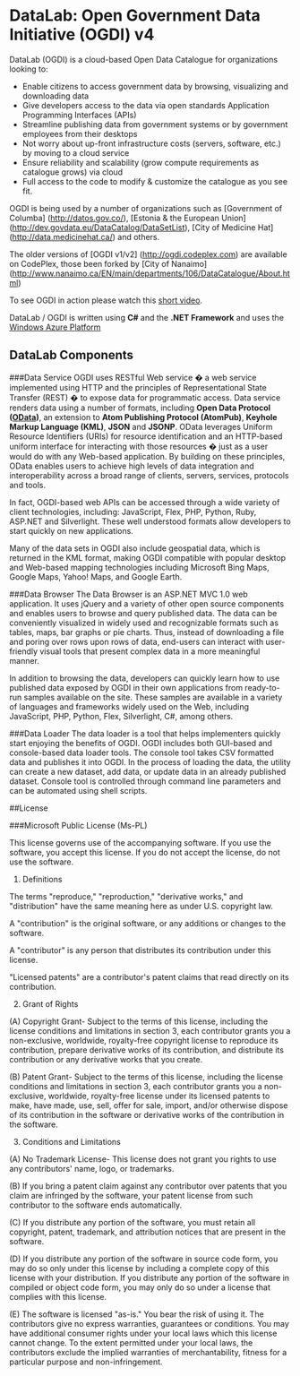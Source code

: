 DataLab: Open Government Data Initiative (OGDI) v4
==================================================

DataLab (OGDI) is a cloud-based Open Data Catalogue for organizations looking to:
* Enable citizens to access government data by browsing, visualizing and downloading data
* Give developers access to the data via open standards Application Programming Interfaces (APIs) 
* Streamline publishing data from government systems or by government employees from their desktops
* Not worry about up-front infrastructure costs (servers, software, etc.) by moving to a cloud service
* Ensure reliability and scalability (grow compute requirements as catalogue grows) via cloud
* Full access to the code to modify & customize the catalogue as you see fit.

OGDI is being used by a number of organizations such as [Government of Columba] (http://datos.gov.co/), [Estonia & the European Union] (http://dev.govdata.eu/DataCatalog/DataSetList), [City of Medicine Hat] (http://data.medicinehat.ca/) and others. 

The older versions of [OGDI v1/v2] (http://ogdi.codeplex.com) are available on CodePlex, those been forked by [City of Nanaimo] (http://www.nanaimo.ca/EN/main/departments/106/DataCatalogue/About.html) 

To see OGDI in action please watch this [short video](http://blip.tv/file/get/Ogditeam-OGDIIntroductoryVideo528.wmv).

DataLab / OGDI is written using **C#** and the **.NET Framework** and uses the [Windows Azure Platform](http://www.microsoft.com/windowsazure)

DataLab Components
---------------

###Data Service
OGDI uses RESTful Web service � a web service implemented using HTTP and the principles of Representational State Transfer (REST) � to expose data for programmatic access. Data service renders data using a number of formats, including **Open Data Protocol ([OData](http://www.odata.org))**, an extension to **Atom Publishing Protocol (AtomPub)**, **Keyhole Markup Language (KML)**, **JSON** and **JSONP**. OData leverages Uniform Resource Identifiers (URIs) for resource identification and an HTTP-based uniform interface for interacting with those resources � just as a user would do with any Web-based application. By building on these principles, OData enables users to achieve high levels of data integration and interoperability across a broad range of clients, servers, services, protocols and tools. 

In fact, OGDI-based web APIs can be accessed through a wide variety of client technologies, including: JavaScript, Flex, PHP, Python, Ruby, ASP.NET and Silverlight. These well understood formats allow developers to start quickly on new applications.

Many of the data sets in OGDI also include geospatial data, which is returned in the KML format, making OGDI compatible with popular desktop and Web-based mapping technologies including Microsoft Bing Maps, Google Maps, Yahoo! Maps, and Google Earth. 


###Data Browser
The Data Browser is an ASP.NET MVC 1.0 web application. It uses jQuery and a variety of other open source components and enables users to browse and query published data. The data can be conveniently visualized in widely used and recognizable formats such as tables, maps, bar graphs or pie charts. Thus, instead of downloading a file and poring over rows upon rows of data, end-users can interact with user-friendly visual tools that present complex data in a more meaningful manner.

In addition to browsing the data, developers can quickly learn how to use published data exposed by OGDI in their own applications from ready-to-run samples available on the site. These samples are available in a variety of languages and frameworks widely used on the Web, including JavaScript, PHP, Python, Flex, Silverlight, C#, among others. 

###Data Loader
The data loader is a tool that helps implementers quickly start enjoying the benefits of OGDI. OGDI includes both GUI-based and console-based data loader tools. The console tool takes CSV formatted data and publishes it into OGDI. In the process of loading the data, the utility can create a new dataset, add data, or update data in an already published dataset. Console tool is controlled through command line parameters and can be automated using shell scripts.


##License

###Microsoft Public License (Ms-PL)

This license governs use of the accompanying software. If you use the software, you accept this license. If you do not accept the license, do not use the software.

1. Definitions

The terms "reproduce," "reproduction," "derivative works," and "distribution" have the same meaning here as under U.S. copyright law.

A "contribution" is the original software, or any additions or changes to the software.

A "contributor" is any person that distributes its contribution under this license.

"Licensed patents" are a contributor's patent claims that read directly on its contribution.

2. Grant of Rights

(A) Copyright Grant- Subject to the terms of this license, including the license conditions and limitations in section 3, each contributor grants you a non-exclusive, worldwide, royalty-free copyright license to reproduce its contribution, prepare derivative works of its contribution, and distribute its contribution or any derivative works that you create.

(B) Patent Grant- Subject to the terms of this license, including the license conditions and limitations in section 3, each contributor grants you a non-exclusive, worldwide, royalty-free license under its licensed patents to make, have made, use, sell, offer for sale, import, and/or otherwise dispose of its contribution in the software or derivative works of the contribution in the software.

3. Conditions and Limitations

(A) No Trademark License- This license does not grant you rights to use any contributors' name, logo, or trademarks.

(B) If you bring a patent claim against any contributor over patents that you claim are infringed by the software, your patent license from such contributor to the software ends automatically.

(C) If you distribute any portion of the software, you must retain all copyright, patent, trademark, and attribution notices that are present in the software.

(D) If you distribute any portion of the software in source code form, you may do so only under this license by including a complete copy of this license with your distribution. If you distribute any portion of the software in compiled or object code form, you may only do so under a license that complies with this license.

(E) The software is licensed "as-is." You bear the risk of using it. The contributors give no express warranties, guarantees or conditions. You may have additional consumer rights under your local laws which this license cannot change. To the extent permitted under your local laws, the contributors exclude the implied warranties of merchantability, fitness for a particular purpose and non-infringement.  
 
